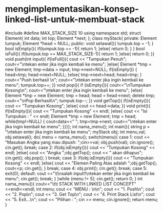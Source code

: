 # mengimplementasikan-konsep-linked-list-untuk-membuat-stack
#include <iostream>
#define MAX_STACK_SIZE 10
using namespace std;
struct Element{
	int data;
	int top;
	Element *next;
};
class myStack{
	private:
	Element tumpuk;
	Element *head = NULL;
	public:
	void setawal(){
		tumpuk.top = -1;
	}
	bool isEmpty(){
        if(tumpuk.top == -1){
			return 1;
		}else{
			return 0;
		} }
		bool isFull(){
        if(tumpuk.top == MAX_STACK_SIZE-1){
			return 1;
		}else{
			return 0;
		}}
    void push(int input){
		if(isFull()){
			cout << "Tumpukan Penuh";
			cout<<"\ntekan enter jika ingin kembali ke menu";
		}else{
			Element *tmp = new Element;
			tmp->data = input;
			tmp->next=NULL;
			if(isEmpty())
			{
				head=tmp;
				head->next=NULL;
			}else{
				tmp->next=head;
				head=tmp;
			}
			cout<<"Push berhasil \n";
			cout<<"\ntekan enter jika ingin kembali ke menu";
			tumpuk.top++;
		}}
	void pop(){
		if (isEmpty()){
			cout<<"\nTumpukan Kosong\n";
			cout<<"\ntekan enter jika ingin kembali ke menu";
		}else{
			Element *tmp = new Element;
			tmp = head;
			head = head->next;
			delete tmp;
			cout<<"\nPop Berhasil\n";
			tumpuk.top--;
		}}
	void getTop(){
		if(isEmpty()){
			cout << "Tumpukan Kosong";
		}else{
			cout << head->data;
		}}
	void print(){
		if(isEmpty()){
			cout << "Tumpukan Kosong" << endl;
		}else{
			cout << "Isi Tumpukan : " << endl;
			Element *tmp = new Element;
			tmp = head;
			while(tmp!=NULL)
			{
			cout<<tmp->data<<"  ";
				tmp=tmp->next;
				cout<<"\ntekan enter jika ingin kembali ke menu";
			}}}};
int nama_menu();
int main(){
	string p = "\ntekan enter jika ingin kembali ke menu";
	myStack obj;
	int menu,val;
	obj.setawal();
	do{
		menu = nama_menu();
		switch(menu){
			case 1:
					cout << "Masukan Angka yang mau dipush: ";cin>>val;
					obj.push(val);
					cin.ignore();
					cin.get();
					break;
			case 2:
					if(obj.isEmpty()){
						cout << "Tumpukan Kosong" << endl;
					}else{
						cout << "Angka ";obj.getTop(); 
						cout << " akan dihapus";
						cin.get();
						obj.pop();
					}
					break;
			case 3:
					if(obj.isEmpty()){
						cout << "Tumpukan Kosong" << endl;
					}else{
						cout << "Elemen Paling Atas adalah ";obj.getTop();
						cout<<p;
						cin.get();
					}
					break;
			case 4:
					obj.print();
					cin.get();
					break;
			case 5:
					exit(0);
			default:
					cout <<"\t\nsalah input!!\ntekan enter jika ingin kembali ke menu";
					cin.get();
					break;
		}
	}while (menu != 5);
		cin.get();
		return 0;
}
int nama_menu(){
	cout<<"\t\t     STACK WITH LINKED LIST CONCEPT"<<endl<<endl;
	int menu;
	cout << "MENU : \n\n";
	cout << "1. Push\n";
	cout << "2. Pop\n";
	cout << "3. Get Top\n";
	cout << "4. Print Stack List\n";
	cout << "5. Exit...\n";
	cout << "Pilihan : "; cin >> menu;
	cin.ignore();
	return menu;
}
